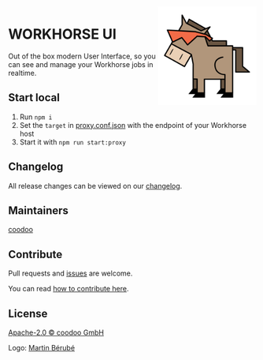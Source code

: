 <img align="right" height="200px" src="logo.png">

# WORKHORSE UI

Out of the box modern User Interface, so you can see and manage your Workhorse jobs in realtime.



## Start local

1. Run `npm i`
2. Set the `target` in [proxy.conf.json](./proxy.conf.json) with the endpoint of your Workhorse host
3. Start it with `npm run start:proxy`


## Changelog

All release changes can be viewed on our [changelog](./CHANGELOG.md).

## Maintainers

[coodoo](https://github.com/orgs/coodoo-io/people)

## Contribute

Pull requests and [issues](https://github.com/coodoo-workhorse/workhorse-ui/issues) are welcome.

You can read [how to contribute here](./CONTRIBUTING.md).


## License

[Apache-2.0 © coodoo GmbH](./LICENSE)

Logo: [Martin Bérubé](http://www.how-to-draw-funny-cartoons.com)
